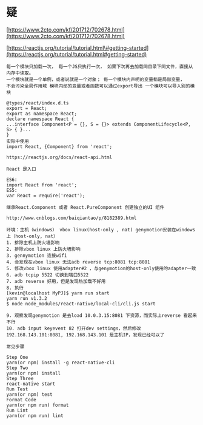 # 疑

[https://www.2cto.com/kf/201712/702678.html](https://www.2cto.com/kf/201712/702678.html)

[https://reactjs.org/tutorial/tutorial.html\#getting-started](https://reactjs.org/tutorial/tutorial.html#getting-started)

```
每一个模块只加载一次， 每一个JS只执行一次， 如果下次再去加载同目录下同文件，直接从内存中读取。 
一个模块就是一个单例，或者说就是一个对象； 每一个模块内声明的变量都是局部变量， 
不会污染全局作用域 模块内部的变量或者函数可以通过export导出 一个模块可以导入别的模块

@types/react/index.d.ts
export = React;
export as namespace React;
declare namespace React {
...interface Component<P = {}, S = {}> extends ComponentLifecycle<P, S> { }...
}
实际中使用
import React, {Component} from 'react';
```

```
https://reactjs.org/docs/react-api.html

React 是入口

ES6:
import React from 'react';
ES5:
var React = require('react');

继承React.Component 或者 React.PureComponent 创建独立的UI 组件
```

```
http://www.cnblogs.com/baiqiantao/p/8182389.html

环境：主机（windows） vbox linux(host-only , nat) genymotion安装在windows上（host-only, nat）
1. 排除主机上防火墙影响
2. 排除vbox linux 上防火墙影响
3. gennymotion 连接wifi
4. 会发现在vbox linux 无法adb reverse tcp:8081 tcp:8081
5. 修改vbox linux 使用adapter#2 ，与genymotion的host-only使用的adapter一致
6. adb tcpip 5522 切换到端口5522
7. adb reverse 好用，但是发现热加载不好用
8. 执行
[kevin@localhost MyPJ]$ yarn run start
yarn run v1.3.2
$ node node_modules/react-native/local-cli/cli.js start

9. 观察发现genymotion 是去load 10.0.3.15:8081 下资源，而实际上reverse 看起来不行
10. adb input keyevent 82 打开dev settings，然后修改 192.168.143.101:8081, 192.168.143.101 是主机IP，发现已经可以了
```

```
常见步骤

Step One
yarn(or npm) install -g react-native-cli
Step Two
yarn(or npm) install
Step Three
react-native start
Run Test
yarn(or npm) test
Format Code
yarn(or npm run) format
Run Lint
yarn(or npm run) lint
```



